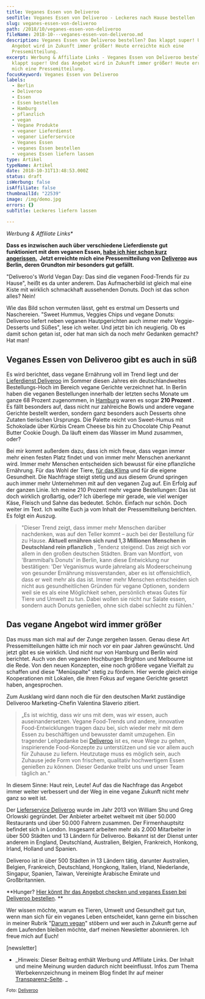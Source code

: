 ```yaml
---
title: Veganes Essen von Deliveroo
seoTitle: Veganes Essen von Deliveroo - Leckeres nach Hause bestellen
slug: veganes-essen-von-deliveroo
path: /2018/10/veganes-essen-von-deliveroo
fileName: 2018-10---veganes-essen-von-deliveroo.md
description: Veganes Essen von Deliveroo bestellen? Das klappt super! Und das
  Angebot wird in Zukunft immer größer! Heute erreichte mich eine
  Pressemitteilung.
excerpt: Werbung & Affiliate Links - Veganes Essen von Deliveroo bestellen? Das
  klappt super! Und das Angebot wird in Zukunft immer größer! Heute erreichte
  mich eine Pressemitteilung.
focusKeyword: Veganes Essen von Deliveroo
labels:
  - Berlin
  - Deliveroo
  - Essen
  - Essen bestellen
  - Hamburg
  - pflanzlich
  - vegan
  - Vegane Produkte
  - veganer Lieferdienst
  - veganer Lieferservice
  - Veganes Essen
  - veganes Essen bestellen
  - veganes Essen liefern lassen
type: Artikel
typeName: Artikel
date: 2018-10-31T13:48:53.000Z
status: draft
isWerbung: false
isAffiliate: false
thumbnailId: "22539"
image: /img/demo.jpg
errors: {}
subTitle: Leckeres liefern lassen
  
---
```


_Werbung &amp; Affiliate Links\*_

**Dass es inzwischen auch über verschiedene Lieferdienste gut funktioniert mit
dem veganen Essen,
[habe ich hier schon kurz angerissen.](/2017/12/veganes-essen-liefern-lassen/)
 Jetzt erreichte mich eine Pressemitteilung von
[Deliveroo](https://go.urtrackinglink.com/SH1TT) aus Berlin, deren Grundton mir
besonders gut gefällt.**

"Deliveroo's World Vegan Day: Das sind die veganen Food-Trends für zu Hause",
heißt es da unter anderem. Das Aufmacherbild ist gleich mal eine Kiste mit
wirklich schmackhaft aussehenden Donuts. Doch ist das schon alles? Nein!

Wie das Bild schon vermuten lässt, geht es erstmal um Desserts und Naschereien.
"Sweet Hummus, Veggies Chips und vegane Donuts: Deliveroo liefert neben veganen
Hautpgerichten auch immer mehr Veggie-Desserts und Süßes", lese ich weiter. Und
jetzt bin ich neugierig. Ob es damit schon getan ist, oder hat man sich da noch
mehr Gedanken gemacht? Hat man!

## Veganes Essen von Deliveroo gibt es auch in süß

Es wird berichtet, dass vegane Ernährung voll im Trend liegt und der
[Lieferdienst Deliveroo](https://go.urtrackinglink.com/SH1TT) im Sommer diesen
Jahres ein deutschlandweites Bestellungs-Hoch im Bereich vegane Gerichte
verzeichnet hat. In Berlin haben die veganen Bestellungen innerhalb der letzten
sechs Monate um ganze 68 Prozent zugenommen, in
[Hamburg](/category/unterwegs/hamburg/) waren es sogar **210 Prozent** . Es
fällt besonders auf, dass nicht nur zahlreiche Bowls und andere vegane Gerichte
bestellt werden, sondern ganz besonders auch Desserts ohne Zutaten tierischen
Ursprungs. Die Palette reicht von Sweet-Humus mit Schokolade über Kürbis Cream
Cheese bis hin zu Chocolate Chip Peanut Butter Cookie Dough. Da läuft einem das
Wasser im Mund zusammen, oder?

Bei mir kommt außerdem dazu, dass ich mich freue, dass vegan immer mehr einen
festen Platz findet und von immer mehr Menschen anerkannt wird. Immer mehr
Menschen entscheiden sich bewusst für eine pflanzliche Ernährung. Für das Wohl
der Tiere, [für das Klima](/category/gesellschaft/klima-umweltschutz/) und für
die eigene Gesundheit. Die Nachfrage steigt stetig und aus diesem Grund springen
auch immer mehr Unternehmen mit auf den veganen Zug auf. Ein Erfolg auf der
ganzen Linie. Ich meine 210 Prozent mehr vegane Bestellungen: Das ist doch
wirklich großartig, oder? Ich überlege mir gerade, wie viel weniger Käse,
Fleisch und Sahne das bedeutet. Schön. Einfach nur schön. Doch weiter im Text.
Ich wollte Euch ja vom Inhalt der Pressemitteilung berichten. Es folgt ein
Auszug.

> "Dieser Trend zeigt, dass immer mehr Menschen darüber nachdenken, was auf den
> Teller kommt – auch bei der Bestellung für zu Hause. **Aktuell ernähren sich
> rund 1,3 Millionen Menschen in Deutschland rein pflanzlich** , Tendenz
> steigend. Das zeigt sich vor allem in den großen deutschen Städten. Bram van
> Montfort, von 'Brammibal’s Donuts' in Berlin, kann diese Entwicklung nur
> bestätigen: 'Der Veganismus wurde jahrelang als Modeerscheinung von gesunder
> Ernährung missverstanden, aber es ist offensichtlich, dass er weit mehr als
> das ist. Immer mehr Menschen entscheiden sich nicht aus gesundheitlichen
> Gründen für vegane Optionen, sondern weil sie es als eine Möglichkeit sehen,
> persönlich etwas Gutes für Tiere und Umwelt zu tun. Dabei wollen sie nicht nur
> Salate essen, sondern auch Donuts genießen, ohne sich dabei schlecht zu
> fühlen.'

## Das vegane Angebot wird immer größer

Das muss man sich mal auf der Zunge zergehen lassen. Genau diese Art
Pressemitteilungen hätte ich mir noch vor ein paar Jahren gewünscht. Und jetzt
gibt es sie wirklich. Und nicht nur von Hamburg und Berlin wird berichtet. Auch
von den veganen Hochburgen Brighton und Melbourne ist die Rede. Von den neuen
Konzepten, eine noch größere vegane Vielfalt zu schaffen und diese "Menüspalte"
stetig zu fördern. Hier werde gleich einige Kooperationen mit Lokalen, die ihren
Fokus auf vegane Gerichte gesetzt haben, angesprochen.

Zum Ausklang wird dann noch die für den deutschen Markt zuständige Deliveroo
Marketing-Chefin Valentina Slaverio zitiert.

> „Es ist wichtig, dass wir uns mit dem, was wir essen, auch auseinandersetzen.
> Vegane Food-Trends und andere, innovative Food-Entwicklungen tragen dazu bei,
> sich wieder mehr mit dem Essen zu beschäftigen und bewusster damit umzugehen.
> Ein tragender Leitgedanke bei [Deliveroo](https://go.urtrackinglink.com/SH1TT)
> ist es, neue Wege zu gehen, inspirierende Food-Konzepte zu unterstützen und
> sie vor allem auch für Zuhause zu liefern. Heutzutage muss es möglich sein,
> auch Zuhause jede Form von frischem, qualitativ hochwertigem Essen genießen zu
> können. Dieser Gedanke treibt uns und unser Team täglich an.“

In diesem Sinne: Haut rein, Leute! Auf das die Nachfrage das Angebot immer
weiter verbessert und der Weg in eine vegane Zukunft nicht mehr ganz so weit
ist.

Der [Lieferservice Deliveroo](https://go.urtrackinglink.com/SH1TT) wurde im Jahr
2013 von William Shu und Greg Orlowski gegründet. Der Anbieter arbeitet weltweit
mit über 50.000 Restaurants und über 50.000 Fahrern zusammen. Der
Firmenhauptsitz befindet sich in London. Insgesamt arbeiten mehr als 2.000
Mitarbeiter in über 500 Städten und 13 Ländern für Deliveroo. Bekannt ist der
Dienst unter anderem in England, Deutschland, Australien, Belgien, Frankreich,
Honkong, Irland, Holland und Spanien.

Deliveroo ist in über 500 Städten in 13 Ländern tätig, darunter Australien,
Belgien, Frankreich, Deutschland, Hongkong, Italien, Irland, Niederlande,
Singapur, Spanien, Taiwan, Vereinigte Arabische Emirate und Großbritannien.

**Hunger?
[Hier könnt Ihr das Angebot checken und veganes Essen bei Deliveroo bestellen](https://go.urtrackinglink.com/SH1TT).
**

Wer wissen möchte, warum es Tieren, Umwelt und Gesundheit gut tun, wenn man sich
für ein veganes Leben entscheidet, kann gerne ein bisschen in meiner Rubrik
"[Darum vegan](/category/vegan-2/go-vegan/)" stöbern und wer auch in Zukunft
gerne auf dem Laufenden bleiben möchte, darf meinen Newsletter abonnieren. Ich
freue mich auf Euch!

[newsletter]

- _Hinweis: Dieser Beitrag enthält Werbung und Affiliate Links. Der Inhalt und
  meine Meinung wurden dadurch nicht beeinflusst. Infos zum Thema
  Werbekennzeichnung in meinem Blog findet Ihr auf meiner 
  [Transparenz-Seite](/werbung/). _

<small>Foto: [Deliveroo](https://go.urtrackinglink.com/SH1TT) </small>

  